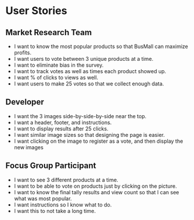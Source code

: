 # User Stories

## Market Research Team
* I want to know the most popular products so that BusMall can maximize profits.
* I want users to vote between 3 unique products at a time.
* I want to eliminate bias in the survey.
* I want to track votes as well as times each product showed up.
* I want % of clicks to views as well.
* I want users to make 25 votes so that we collect enough data.

## Developer
* I want the 3 images side-by-side-by-side near the top.
* I want a header, footer, and instructions.
* I want to display results after 25 clicks.
* I want similar image sizes so that designing the page is easier.
* I want clicking on the image to register as a vote, and then display the new images

## Focus Group Participant
* I want to see 3 different products at a time.
* I want to be able to vote on products just by clicking on the picture.
* I want to know the final tally results and view count so that I can see what was most popular.
* I want instructions so I know what to do.
* I want this to not take a long time.